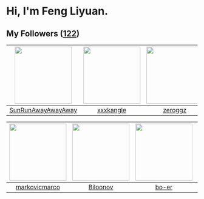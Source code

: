# Hi, I'm Feng Liyuan.

## My Followers ([122](https://github.com/SunRunAway?tab=followers))

| <img src="https://avatars.githubusercontent.com/u/51537937?v=4" width="150" height="150" /> | <img src="https://avatars.githubusercontent.com/u/88874211?v=4" width="150" height="150" /> | <img src="https://avatars.githubusercontent.com/u/55519398?v=4" width="150" height="150" /> | <img src="https://avatars.githubusercontent.com/u/59618640?v=4" width="150" height="150" /> |
| :-----------------------------------------------------------------------------------------: | :-----------------------------------------------------------------------------------------: | :-----------------------------------------------------------------------------------------: | :-----------------------------------------------------------------------------------------: |
|                 [SunRunAwayAwayAway](https://github.com/SunRunAwayAwayAway)                 |                          [xxxkangle](https://github.com/xxxkangle)                          |                            [zeroggz](https://github.com/zeroggz)                            |                        [Akshar-code](https://github.com/Akshar-code)                        |

| <img src="https://avatars.githubusercontent.com/u/52882128?v=4" width="150" height="150" /> | <img src="https://avatars.githubusercontent.com/u/75587879?v=4" width="150" height="150" /> | <img src="https://avatars.githubusercontent.com/u/49479987?v=4" width="150" height="150" /> | <img src="https://avatars.githubusercontent.com/u/57785890?v=4" width="150" height="150" /> |
| :-----------------------------------------------------------------------------------------: | :-----------------------------------------------------------------------------------------: | :-----------------------------------------------------------------------------------------: | :-----------------------------------------------------------------------------------------: |
|                      [markovicmarco](https://github.com/markovicmarco)                      |                           [Biloonov](https://github.com/Biloonov)                           |                              [bo-er](https://github.com/bo-er)                              |                            [toum120](https://github.com/toum120)                            |